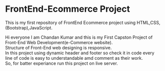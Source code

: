 # FrontEnd-Ecommerce Project
This is my first repository of FrontEnd Ecommerce project using HTML,CSS,(Bootstrap),JavaScript.

Hi everyone I am Chandan Kumar and this is my First Capston Project of Front-End Web Development(e-Commerce website).<br>
Structure of Front-End web designing is responsive.<br>
In this project using dynamic header and footer so check it in code every line of code is easy to understandable amd comment as their work.
 <br>
 So, for batter experiance run this project on live server.
